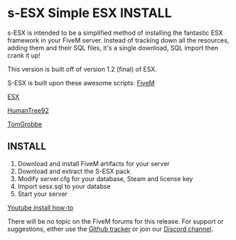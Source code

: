 # s-ESX Simple ESX INSTALL

s-ESX is intended to be a simplified method of installing the fantastic ESX framework in your FiveM server. Instead of tracking down all the resources, adding them and their SQL files, it's a single download, SQL import then crank it up!

This version is built off of version 1.2 (final) of ESX.

S-ESX is built upon these awesome scripts:
[FiveM](https://fivem.net "FiveM")

[ESX](https://github.com/esx-framework "ESX")

[HumanTree92](https://github.com/HumanTree92 "HumanTree92")

[TomGrobbe](https://github.com/TomGrobbe/vMenu "TomGrobbe")

## INSTALL
1. Download and install FiveM artifacts for your server
2. Download and extract the S-ESX pack
3. Modify server.cfg for your database, Steam and license key
4. Import sesx.sql to your databse
5. Start your server

[Youtube install how-to](https://www.youtube.com/watch?v=6dx_Gtf_8z0 "Youtube install how-to")

There will be no topic on the FiveM forums for this release.  For support or suggestions, either use the [Github tracker](https://github.com/S-ESX/S-ESX-V1F/issues "Github tracker") or join our [Discord channel](https://discord.gg/vYUTVut "Discord channel").
